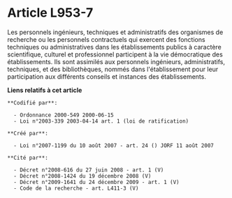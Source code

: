 # Article L953-7

Les personnels ingénieurs, techniques et administratifs des organismes de recherche ou les personnels contractuels qui
exercent des fonctions techniques ou administratives dans les établissements publics à caractère scientifique, culturel et
professionnel participent à la vie démocratique des établissements. Ils sont assimilés aux personnels ingénieurs,
administratifs, techniques, et des bibliothèques, nommés dans l'établissement pour leur participation aux différents conseils
et instances des établissements.

**Liens relatifs à cet article**

	**Codifié par**:

	  - Ordonnance 2000-549 2000-06-15
	  - Loi n°2003-339 2003-04-14 art. 1 (loi de ratification)

	**Créé par**:

	  - Loi n°2007-1199 du 10 août 2007 - art. 24 () JORF 11 août 2007

	**Cité par**:

	  - Décret n°2008-616 du 27 juin 2008 - art. 1 (V)
	  - Décret n°2008-1424 du 19 décembre 2008 (V)
	  - Décret n°2009-1641 du 24 décembre 2009 - art. 1 (V)
	  - Code de la recherche - art. L411-3 (V)

